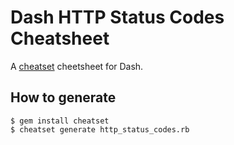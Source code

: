 # Dash HTTP Status Codes Cheatsheet

A [cheatset](https://github.com/Kapeli/cheatset) cheetsheet for Dash.

## How to generate

```
$ gem install cheatset
$ cheatset generate http_status_codes.rb
```
